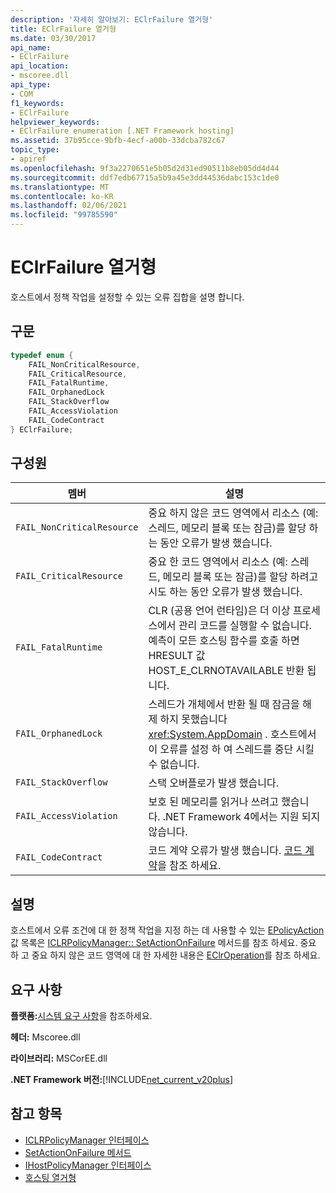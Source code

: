 ```yaml
---
description: '자세히 알아보기: EClrFailure 열거형'
title: EClrFailure 열거형
ms.date: 03/30/2017
api_name:
- EClrFailure
api_location:
- mscoree.dll
api_type:
- COM
f1_keywords:
- EClrFailure
helpviewer_keywords:
- EClrFailure enumeration [.NET Framework hosting]
ms.assetid: 37b95cce-9bfb-4ecf-a00b-33dcba782c67
topic_type:
- apiref
ms.openlocfilehash: 9f3a2270651e5b05d2d31ed90511b8eb05dd4d44
ms.sourcegitcommit: ddf7edb67715a5b9a45e3dd44536dabc153c1de0
ms.translationtype: MT
ms.contentlocale: ko-KR
ms.lasthandoff: 02/06/2021
ms.locfileid: "99785590"
---
```

# <a name="eclrfailure-enumeration"></a>EClrFailure 열거형

호스트에서 정책 작업을 설정할 수 있는 오류 집합을 설명 합니다.  
  
## <a name="syntax"></a>구문  
  
```cpp  
typedef enum {  
    FAIL_NonCriticalResource,  
    FAIL_CriticalResource,  
    FAIL_FatalRuntime,  
    FAIL_OrphanedLock  
    FAIL_StackOverflow  
    FAIL_AccessViolation  
    FAIL_CodeContract  
} EClrFailure;  
```  
  
## <a name="members"></a>구성원  
  
|멤버|설명|  
|------------|-----------------|  
|`FAIL_NonCriticalResource`|중요 하지 않은 코드 영역에서 리소스 (예: 스레드, 메모리 블록 또는 잠금)를 할당 하는 동안 오류가 발생 했습니다.|  
|`FAIL_CriticalResource`|중요 한 코드 영역에서 리소스 (예: 스레드, 메모리 블록 또는 잠금)를 할당 하려고 시도 하는 동안 오류가 발생 했습니다.|  
|`FAIL_FatalRuntime`|CLR (공용 언어 런타임)은 더 이상 프로세스에서 관리 코드를 실행할 수 없습니다. 예측이 모든 호스팅 함수를 호출 하면 HRESULT 값 HOST_E_CLRNOTAVAILABLE 반환 됩니다.|  
|`FAIL_OrphanedLock`|스레드가 개체에서 반환 될 때 잠금을 해제 하지 못했습니다 <xref:System.AppDomain> . 호스트에서이 오류를 설정 하 여 스레드를 중단 시킬 수 없습니다.|  
|`FAIL_StackOverflow`|스택 오버플로가 발생 했습니다.|  
|`FAIL_AccessViolation`|보호 된 메모리를 읽거나 쓰려고 했습니다. .NET Framework 4에서는 지원 되지 않습니다.|  
|`FAIL_CodeContract`|코드 계약 오류가 발생 했습니다. [코드 계약](../../debug-trace-profile/code-contracts.md)을 참조 하세요.|  
  
## <a name="remarks"></a>설명  

 호스트에서 오류 조건에 대 한 정책 작업을 지정 하는 데 사용할 수 있는 [EPolicyAction](epolicyaction-enumeration.md) 값 목록은 [ICLRPolicyManager:: SetActionOnFailure](iclrpolicymanager-setactiononfailure-method.md) 메서드를 참조 하세요. 중요 하 고 중요 하지 않은 코드 영역에 대 한 자세한 내용은 [EClrOperation](eclroperation-enumeration.md)를 참조 하세요.  
  
## <a name="requirements"></a>요구 사항  

 **플랫폼:**[시스템 요구 사항](../../get-started/system-requirements.md)을 참조하세요.  
  
 **헤더:** Mscoree.dll  
  
 **라이브러리:** MSCorEE.dll  
  
 **.NET Framework 버전:**[!INCLUDE[net_current_v20plus](../../../../includes/net-current-v20plus-md.md)]  
  
## <a name="see-also"></a>참고 항목

- [ICLRPolicyManager 인터페이스](iclrpolicymanager-interface.md)
- [SetActionOnFailure 메서드](iclrpolicymanager-setactiononfailure-method.md)
- [IHostPolicyManager 인터페이스](ihostpolicymanager-interface.md)
- [호스팅 열거형](hosting-enumerations.md)
